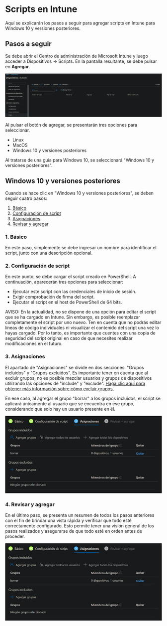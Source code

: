 **Scripts en Intune**
===

Aquí se explicarán los pasos a seguir para agregar scripts en Intune para Windows 10 y versiones posteriores.

## **Pasos a seguir**

Se debe abrir el Centro de administración de Microsoft Intune y luego acceder a Dispositivos -> Scripts. En la pantalla resultante, se debe pulsar en **Agregar**.

![Imagen del menu de scripts](img/1.png)

Al pulsar el botón de agregar, se presentarán tres opciones para seleccionar.

- Linux
- MacOS
- Windows 10 y versiones posteriores

Al tratarse de una guía para Windows 10, se seleccionará "Windows 10 y versiones posteriores".

## **Windows 10 y versiones posteriores**

 Cuando se hace clic en "Windows 10 y versiones posteriores", se deben seguir cuatro pasos:

  1. [Básico](#1-básico)
  2. [Configuración de script](#2-configuración-de-script)
  3. [Asignaciones](#3-asignaciones)
  4. [Revisar y agregar](#4-revisar-y-agregar)

### 1. Básico

En este paso, simplemente se debe ingresar un nombre para identificar el script, junto con una descripción opcional.

### 2. Configuración de script

  En este punto, se debe cargar el script creado en PowerShell. A continuación, aparecerán tres opciones para seleccionar:

- Ejecutar este script con las credenciales de inicio de sesión.
- Exigir comprobación de firma del script.
- Ejecutar el script en el host de PowerShell de 64 bits.

AVISO: En la actualidad, no se dispone de una opción para editar el script que se ha cargado en Intune. Sin embargo, es posible reemplazar completamente el script por uno nuevo. Ten en cuenta que no podrás editar líneas de código individuales ni visualizar el contenido del script una vez lo hayas cargado. Por lo tanto, es importante que cuentes con una copia de seguridad del script original en caso de que necesites realizar modificaciones en el futuro.

### 3. Asignaciones

El apartado de "Asignaciones" se divide en dos secciones: "Grupos incluidos" y "Grupos excluidos". Es importante tener en cuenta que al excluir grupos, no es posible mezclar usuarios y grupos de dispositivos utilizando las opciones de "include" y "exclude". [Haga clic aquí para obtener más información sobre cómo excluir grupos.](https://learn.microsoft.com/es-es/mem/intune/configuration/device-profile-assign#exclude-groups-from-a-profile-assignment)

En ese caso, al agregar el grupo "borrar" a los grupos incluidos, el script se aplicará únicamente al usuario que se encuentra en ese grupo, considerando que solo hay un usuario presente en él.

![Imagen del menu de Asignaciones](img/2.png)

### 4. Revisar y agregar

En el último paso, se presenta un resumen de todos los pasos anteriores con el fin de brindar una vista rápida y verificar que todo esté correctamente configurado. Esto permite tener una visión general de los pasos realizados y asegurarse de que todo esté en orden antes de proceder.

![Imagen del menu de Resumen](img/3.png)
